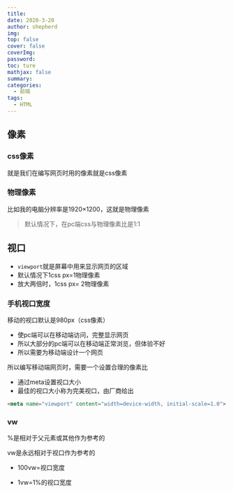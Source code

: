 ```yaml
---
title: 
date: 2020-3-20
author: shepherd
img: 
top: false
cover: false
coverImg: 
password:
toc: ture
mathjax: false
summary: 
categories: 
  - 前端
tags:
  - HTML
---
```


## 像素

### css像素

就是我们在编写网页时用的像素就是css像素

### 物理像素

比如我的电脑分辨率是1920×1200，这就是物理像素

> 默认情况下，在pc端css与物理像素比是1:1

## 视口

- `viewport`就是屏幕中用来显示网页的区域
- 默认情况下1css px=1物理像素
- 放大两倍时，1css px= 2物理像素

### 手机视口宽度

移动的视口默认是980px（css像素）

- 使pc端可以在移动端访问，完整显示网页
- 所以大部分的pc端可以在移动端正常浏览，但体验不好
- 所以需要为移动端设计一个网页

所以编写移动端网页时，需要一个设置合理的像素比

- 通过meta设置视口大小
- 最佳的视口大小称为完美视口，由厂商给出

```html
<meta name="viewport" content="width=device-width, initial-scale=1.0">
```

### vw

%是相对于父元素或其他作为参考的

vw是永远相对于视口作为参考的

- 100vw=视口宽度

- 1vw=1%的视口宽度